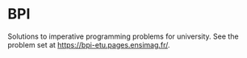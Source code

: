 # BPI
Solutions to imperative programming problems for university.
See the problem set at https://bpi-etu.pages.ensimag.fr/.
